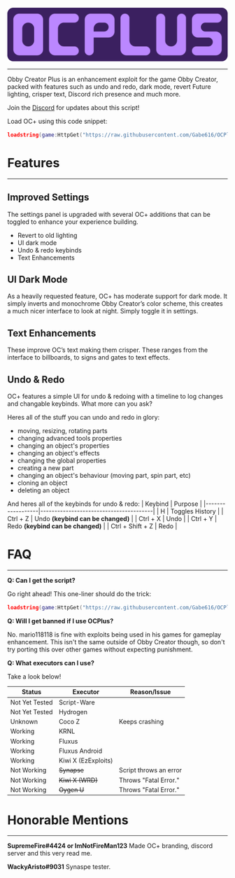 ![OCPLUS](https://raw.githubusercontent.com/Gabe616/OCPlus/main/OCPLUS%20(1).png "https://raw.githubusercontent.com/Gabe616/OCPlus/main/OCPLUS%20(1).png")

---
Obby Creator Plus is an enhancement exploit for the game Obby Creator, packed with features such as undo and redo, dark mode, revert Future lighting, crisper text, Discord rich presence and much more.

Join the [Discord](https://discord.gg/Mpw6b7vQfJ) for updates about this script!

Load OC+ using this code snippet:
```lua
loadstring(game:HttpGet("https://raw.githubusercontent.com/Gabe616/OCPlus/main/loader.lua"))()
```

# Features
--- 
## Improved Settings 
The settings panel is upgraded with several OC+ additions that can be toggled to enhance your experience building. 
- Revert to old lighting 
- UI dark mode 
- Undo & redo keybinds 
- Text Enhancements

## UI Dark Mode 
As a heavily requested feature, OC+ has moderate support for dark mode. It simply inverts and monochrome Obby Creator’s color scheme, this creates a much nicer interface to look at night. Simply toggle it in settings. 

## Text Enhancements 
These improve OC’s text making them crisper. These ranges from the interface to billboards, to signs and gates to text effects. 

## Undo & Redo 
OC+ features a simple UI for undo & redoing with a timeline to log changes and changable keybinds. What more can you ask?

Heres all of the stuff you can undo and redo in glory:
- moving, resizing, rotating parts
- changing advanced tools properties
- changing an object's properties
- changing an object's effects
- changing the global properties
- creating a new part
- changing an object's behaviour (moving part, spin part, etc)
- cloning an object
- deleting an object

And heres all of the keybinds for undo & redo:
| Keybind          | Purpose                                |
|------------------|----------------------------------------|
| H                | Toggles History                        |
| Ctrl + Z         | Undo **(keybind can be changed)**          |
| Ctrl + X         | Undo                                   |
| Ctrl + Y         | Redo **(keybind can be changed)**          |
| Ctrl + Shift + Z | Redo                                   |

# FAQ
---
**Q: Can I get the script?**

Go right ahead! This one-liner should do the trick:

```lua
loadstring(game:HttpGet("https://raw.githubusercontent.com/Gabe616/OCPlus/main/loader.lua"))()
```

**Q: Will I get banned if I use OCPlus?**

No. mario118118 is fine with exploits being used in his games for gameplay enhancement. This isn't the same outside of Obby Creator though, so don't try porting this over other games without expecting punishment.

**Q: What executors can I use?**

Take a look below!

| Status            | Executor              | Reason/Issue                   |
| ----------------- | --------------------- | ------------------------------ |
| Not Yet Tested | Script-Ware           |                                |
| Not Yet Tested | Hydrogen              |                                |
| Unknown        | Coco Z                | Keeps crashing                 |
| Working        | KRNL                  |                                |
| Working        | Fluxus                |                                |
| Working        | Fluxus Android        |                                |
| Working        | Kiwi X (EzExploits)   |                                |
| Not Working    | ~~Synapse~~           | Script throws an error         |
| Not Working    | ~~Kiwi X (WRD)~~          | Throws "Fatal Error."          |
| Not Working    | ~~Oygen U~~               | Throws "Fatal Error."          |

# Honorable Mentions
---
**SupremeFire#4424 or ImNotFireMan123**
Made OC+ branding, discord server and this very read me.

**WackyAristo#9031**
Synaspe tester.
